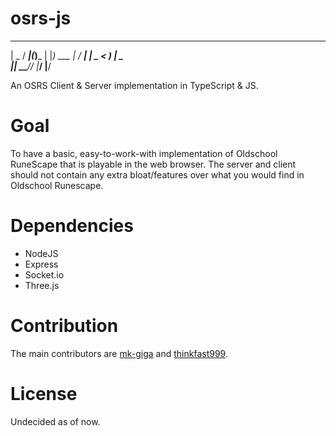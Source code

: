 # osrs-js
 ____  ____  _     
|  _ \/ ___|(_)___ 
| |_) \___ \| / __|
|  _ < ___) | \__ \
|_| \_\____// |___/
          |__/     
          
An OSRS Client & Server implementation in TypeScript & JS.

# Goal
To have a basic, easy-to-work-with implementation of Oldschool RuneScape that is playable in the web browser. The server and client should not contain any extra bloat/features over what you would find in Oldschool Runescape.

# Dependencies
* NodeJS
* Express
* Socket.io
* Three.js
  
# Contribution
The main contributors are [mk-giga][user1] and [thinkfast999][user2].

# License
Undecided as of now.

[user1]: <https://github.com/mk-giga> "mk-giga"
[user2]: <https://github.com/thinkfast999> "thinkfast999"
